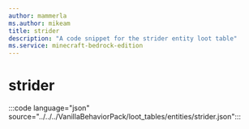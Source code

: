 ```yaml
---
author: mammerla
ms.author: mikeam
title: strider
description: "A code snippet for the strider entity loot table"
ms.service: minecraft-bedrock-edition
---
```


# strider

:::code language="json" source="../../../VanillaBehaviorPack/loot_tables/entities/strider.json":::
